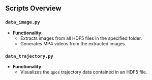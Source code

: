 ## Scripts Overview

### `data_image.py`

- **Functionality**:
  - Extracts images from all HDF5 files in the specified folder.
  - Generates MP4 videos from the extracted images.

### `data_trajectory.py`

- **Functionality**:
  - Visualizes the `qpos` trajectory data contained in an HDF5 file.
